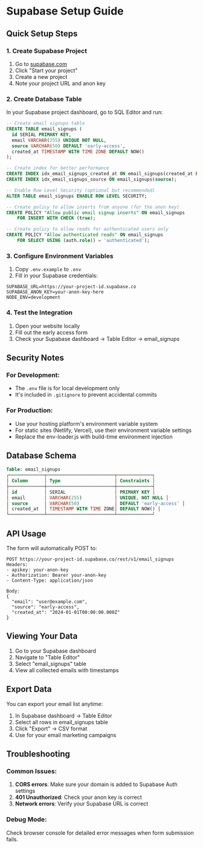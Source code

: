 # Supabase Setup Guide

## Quick Setup Steps

### 1. Create Supabase Project
1. Go to [supabase.com](https://supabase.com)
2. Click "Start your project"
3. Create a new project
4. Note your project URL and anon key

### 2. Create Database Table
In your Supabase project dashboard, go to SQL Editor and run:

```sql
-- Create email signups table
CREATE TABLE email_signups (
  id SERIAL PRIMARY KEY,
  email VARCHAR(255) UNIQUE NOT NULL,
  source VARCHAR(50) DEFAULT 'early-access',
  created_at TIMESTAMP WITH TIME ZONE DEFAULT NOW()
);

-- Create index for better performance
CREATE INDEX idx_email_signups_created_at ON email_signups(created_at DESC);
CREATE INDEX idx_email_signups_source ON email_signups(source);

-- Enable Row Level Security (optional but recommended)
ALTER TABLE email_signups ENABLE ROW LEVEL SECURITY;

-- Create policy to allow inserts from anyone (for the anon key)
CREATE POLICY "Allow public email signup inserts" ON email_signups
    FOR INSERT WITH CHECK (true);

-- Create policy to allow reads for authenticated users only
CREATE POLICY "Allow authenticated reads" ON email_signups
    FOR SELECT USING (auth.role() = 'authenticated');
```

### 3. Configure Environment Variables
1. Copy `.env.example` to `.env`
2. Fill in your Supabase credentials:

```env
SUPABASE_URL=https://your-project-id.supabase.co
SUPABASE_ANON_KEY=your-anon-key-here
NODE_ENV=development
```

### 4. Test the Integration
1. Open your website locally
2. Fill out the early access form
3. Check your Supabase dashboard → Table Editor → email_signups

## Security Notes

### For Development:
- The `.env` file is for local development only
- It's included in `.gitignore` to prevent accidental commits

### For Production:
- Use your hosting platform's environment variable system
- For static sites (Netlify, Vercel), use their environment variable settings
- Replace the env-loader.js with build-time environment injection

## Database Schema

```sql
Table: email_signups
┌─────────────┬─────────────────────────┬─────────────┐
│ Column      │ Type                    │ Constraints │
├─────────────┼─────────────────────────┼─────────────┤
│ id          │ SERIAL                  │ PRIMARY KEY │
│ email       │ VARCHAR(255)            │ UNIQUE, NOT NULL │
│ source      │ VARCHAR(50)             │ DEFAULT 'early-access' │
│ created_at  │ TIMESTAMP WITH TIME ZONE│ DEFAULT NOW() │
└─────────────┴─────────────────────────┴─────────────┘
```

## API Usage

The form will automatically POST to:
```
POST https://your-project-id.supabase.co/rest/v1/email_signups
Headers:
- apikey: your-anon-key
- Authorization: Bearer your-anon-key
- Content-Type: application/json

Body:
{
  "email": "user@example.com",
  "source": "early-access",
  "created_at": "2024-01-01T00:00:00.000Z"
}
```

## Viewing Your Data

1. Go to your Supabase dashboard
2. Navigate to "Table Editor"
3. Select "email_signups" table
4. View all collected emails with timestamps

## Export Data

You can export your email list anytime:
1. In Supabase dashboard → Table Editor
2. Select all rows in email_signups table  
3. Click "Export" → CSV format
4. Use for your email marketing campaigns

## Troubleshooting

### Common Issues:
1. **CORS errors**: Make sure your domain is added to Supabase Auth settings
2. **401 Unauthorized**: Check your anon key is correct
3. **Network errors**: Verify your Supabase URL is correct

### Debug Mode:
Check browser console for detailed error messages when form submission fails.